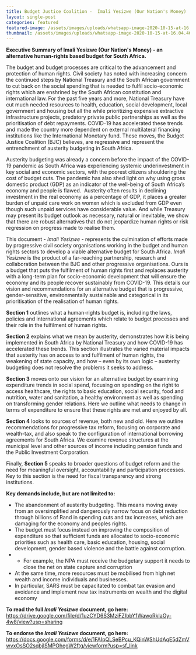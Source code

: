 ```yaml
---
title: Budget Justice Coalition -  Imali Yesizwe (Our Nation's Money)
layout: single-post
categories: featured
featured-image: /assets/images/uploads/whatsapp-image-2020-10-15-at-16.04.46.jpeg
thumbnail: /assets/images/uploads/whatsapp-image-2020-10-15-at-16.04.46.jpeg
---
```

**Executive Summary of Imali Yesizwe (Our Nation's Money) - an alternative human-rights based budget for South Africa.** 

The budget and budget processes are critical to the advancement and protection of human rights. Civil society has noted with increasing concern the continued steps by National Treasury and the South African government to cut back on the social spending that is needed to fulfil socio-economic rights which are enshrined by the South African constitution and international law. For the past five years and more, National Treasury have cut much needed resources to health, education, social development, local government and housing but all the while prioritizing expensive extractive infrastructure projects, predatory private public partnerships as well as the prioritisation of debt repayments. COVID-19 has accelerated these trends and made the country more dependent on external multilateral financing institutions like the International Monetary fund. These moves, the Budget Justice Coalition (BJC) believes, are regressive and represent the entrenchment of austerity budgeting in South Africa.

Austerity budgeting was already a concern before the impact of the COVID-19 pandemic as South Africa was experiencing systemic underinvestment in key social and economic sectors, with the poorest citizens shouldering the cost of budget cuts. The pandemic has also shed light on why using gross domestic product (GDP) as an indicator of the well-being of South Africa’s economy and people is flawed.  Austerity often results in declining investment in the real economy as a percentage of GDP, it places a greater burden of unpaid care work on womxn which is excluded from GDP even though such unpaid services have considerable value. And while Treasury may present its budget outlook as necessary, natural or inevitable, we show that there are robust alternatives that do not jeopardize human rights or risk regression on progress made to realise them.

This document - *Imali Yesizwe -* represents the culmination of efforts made by progressive civil society organisations working in the budget and human rights sectors to develop a viable alternative budget for South Africa. *Imali Yesizwe* is the product of a far-reaching partnership, research and collaboration between the BJC and other progressive organisations. Ours is a budget that puts the fulfilment of human rights first and replaces austerity with a long-term plan for socio-economic development that will ensure the economy and its people recover sustainably from COVID-19. This details our vision and recommendations for an alternative budget that is progressive, gender-sensitive, environmentally sustainable and categorical in its prioritisation of the realisation of human rights.

**Section 1** outlines what a human-rights budget is, including the laws, policies and international agreements which relate to budget processes and their role in the fulfilment of human rights.

**Section 2** explains what we mean by austerity, demonstrates how it is being implemented in South Africa by National Treasury and how COVID-19 has accelerated these trends. This section illustrates the varied material impacts that austerity has on access to and fulfilment of human rights, the weakening of state capacity, and how – even by its own logic – austerity budgeting does not resolve the problems it seeks to address.

**Section 3** moves onto our vision for an alternative budget by examining expenditure trends in social spend, focusing on spending on the right to access healthcare, the rights to basic education, social security, food and nutrition, water and sanitation, a healthy environment as well as spending on transforming gender relations. Here we outline what needs to change in terms of expenditure to ensure that these rights are met and enjoyed by all.

**Section 4** looks to sources of revenue, both new and old. Here we outline recommendations for progressive tax reform, focusing on corporate and wealth-tax, and also speak to the configuration of international borrowing agreements for South Africa. We examine revenue structures at the municipal level and other sources of income including pension funds and the Public Investment Corporation.

Finally, **Section 5** speaks to broader questions of budget reform and the need for meaningful oversight, accountability and participation processes. Key to this section is the need for fiscal transparency and strong institutions.

**Key demands include, but are not limited to:**

* The abandonment of austerity budgeting. This means moving away from an oversimplified and dangerously narrow focus on debt reduction through billions of Rand in spending cuts and tax increases, which are damaging for the economy and peoples rights.
* The budget must focus instead on improving the composition of expenditure so that sufficient funds are allocated to socio-economic priorities such as health care, basic education, housing, social development, gender based violence and the battle against corruption.
* * For example, the NPA must receive the budgetary support it needs to close the net on state capture and corruption
* At the same time, more resources must be mobilised from high net wealth and income individuals and businesses. 
* In particular, SARS must be capacitated to combat tax evasion and avoidance and implement new tax instruments on wealth and the digital economy

<!--EndFragment-->

**To read the full *Imali Yesizwe* document, go here:** [https://drive.google.com/file/d/1uzCYD6S3MziFZIbbY1WawoRkIaGy-4w8/view?usp=sharing ](https://drive.google.com/file/d/1uzCYD6S3MziFZIbbY1WawoRkIaGy-4w8/view?usp=sharing)

**To endorse the *Imali Yesizwe* document, go here:** <https://docs.google.com/forms/d/e/1FAIpQLSeBPcu_KQinWShUdAqE5dZmVwvxOsSO2sqbjISMPOhegW2ftg/viewform?usp=sf_link>